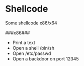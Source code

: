 # Shellcode
Some shellcode x86/x64

###x86###

- Print a text
- Open a shell /bin/sh
- Open /etc/passwd
- Open a backdoor on port 12345